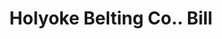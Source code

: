 ---
doi: 10.7916/D8835420
date_other: '1902'
date_other_textual: '1902'
form: printed ephemera
genre:
- Invoices
name:
- Holyoke Belting Co.
object_in_context_url: https://biggert.cul.columbia.edu/items/view/ave_biggert_00484
subject_hierarchical_geographic:
- Holyoke, Massachusetts, United States
subject_name:
- Holyoke Belting Co.
title: Holyoke Belting Co.. Bill
sort_title: Holyoke Belting Co.. Bill
call_number: ave_biggert_00484
coordinates:
- 42.20416666666667,-72.61666666666666
pid: ave_biggert_00484
identifiers: ave_biggert_00484
canvas_id: ldpd:395757
permalink: "/items/ave_biggert_00484/"
layout: iiif-image-page
---
